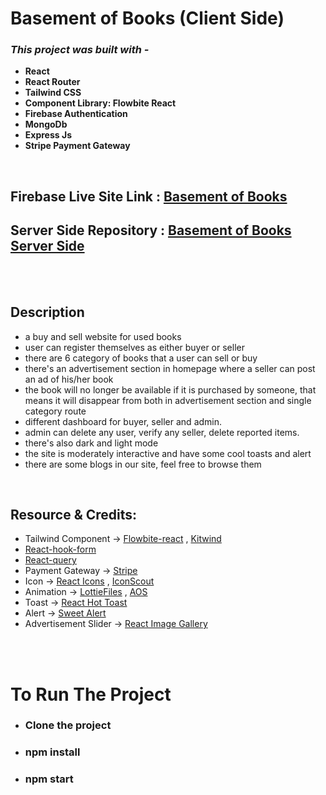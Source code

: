 # **Basement of Books (Client Side)**

### **_This project was built with -_**

- **React**
- **React Router**
- **Tailwind CSS**
- **Component Library: Flowbite React**
- **Firebase Authentication**
- **MongoDb**
- **Express Js**
- **Stripe Payment Gateway**

<br>

## **Firebase Live Site Link :** [Basement of Books](https://basement-of-books.web.app/)

## **Server Side Repository :** [Basement of Books Server Side](https://github.com/programming-hero-web-course-4/b612-used-products-resale-server-side-k-m-rahman)

<br>

<br>

## **Description**

- a buy and sell website for used books
- user can register themselves as either buyer or seller
- there are 6 category of books that a user can sell or buy
- there's an advertisement section in homepage where a seller can post an ad of his/her book
- the book will no longer be available if it is purchased by someone, that means it will disappear from both in advertisement section and single category route
- different dashboard for buyer, seller and admin.
- admin can delete any user, verify any seller, delete reported items.
- there's also dark and light mode
- the site is moderately interactive and have some cool toasts and alert
- there are some blogs in our site, feel free to browse them

<br>

## **Resource & Credits:**

- Tailwind Component -> [Flowbite-react](https://flowbite-react.com/) , [Kitwind](https://kitwind.io/products/kometa/components)
  <br>
- [React-hook-form](https://react-hook-form.com/)
  <br>
- [React-query](https://tanstack.com/query/v4/?from=reactQueryV3&original=https://react-query-v3.tanstack.com/)
  <br>
- Payment Gateway -> [Stripe](https://stripe.com/docs/development)
  <br>
- Icon -> [React Icons](https://react-icons.github.io/react-icons/) , [IconScout](https://iconscout.com/)
  <br>
- Animation -> [LottieFiles](https://lottiefiles.com/) , [AOS](https://michalsnik.github.io/aos/)
  <br>
- Toast -> [React Hot Toast](https://react-hot-toast.com/)
  <br>
- Alert -> [Sweet Alert](https://sweetalert.js.org/)
  <br>
- Advertisement Slider -> [React Image Gallery](https://github.com/xiaolin/react-image-gallery)
  <br>

<br>

<br>

# **To Run The Project**

- ### **Clone the project**

- ### **npm install**

- ### **npm start**

<br>
